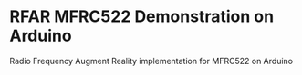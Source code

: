 # RFAR MFRC522 Demonstration on Arduino
Radio Frequency Augment Reality implementation for MFRC522 on Arduino


